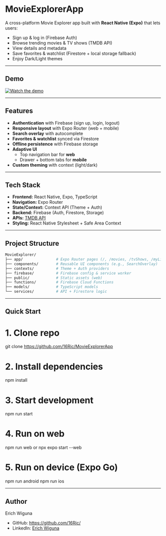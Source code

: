 # MovieExplorerApp  

A cross-platform Movie Explorer app built with **React Native (Expo)** that lets users:  

- Sign up & log in (Firebase Auth)  
- Browse trending movies & TV shows (TMDB API)  
- View details and metadata  
- Save favorites & watchlist (Firestore + local storage fallback)    
- Enjoy Dark/Light themes  

---

## Demo

[![Watch the demo](https://img.youtube.com/vi/ilUaBvtoNgk/0.jpg)](https://youtu.be/ilUaBvtoNgk)

---

## Features  

- **Authentication** with Firebase (sign up, login, logout)  
- **Responsive layout** with Expo Router (web + mobile)  
- **Search overlay** with autocomplete  
- **Favorites & watchlist** synced via Firestore  
- **Offline persistence** with Firebase storage  
- **Adaptive UI**  
  - Top navigation bar for **web**  
  - Drawer + bottom tabs for **mobile**  
- **Custom theming** with context (light/dark) 

---

## Tech Stack  

- **Frontend:** React Native, Expo, TypeScript  
- **Navigation:** Expo Router  
- **State/Context:** Context API (Theme + Auth)  
- **Backend:** Firebase (Auth, Firestore, Storage)  
- **APIs:** [TMDB API](https://www.themoviedb.org/documentation/api)  
- **Styling:** React Native Stylesheet + Safe Area Context  

---

## Project Structure  

```bash
MovieExplorer/
├── app/               # Expo Router pages (/, /movies, /tvShows, /myList, /settings, /login, /signup)
├── components/        # Reusable UI components (e.g., SearchOverlay)
├── contexts/          # Theme + Auth providers
├── firebase/          # Firebase config & service worker
├── public/            # Static assets (web)
├── functions/         # Firebase Cloud Functions
├── models/            # TypeScript models
└── services/          # API + Firestore logic
```

---

## Quick Start
# 1. Clone repo
git clone https://github.com/16Ric/MovieExplorerApp

# 2. Install dependencies
npm install

# 3. Start development
npm run start

# 4. Run on web
npm run web
or
npx expo start --web

# 5. Run on device (Expo Go)
npm run android
npm run ios

---

## Author

Erich Wiguna
- GitHub: https://github.com/16Ric/
- LinkedIn: [Erich Wiguna](https://www.linkedin.com/in/erich-wiguna-764b70333/)


